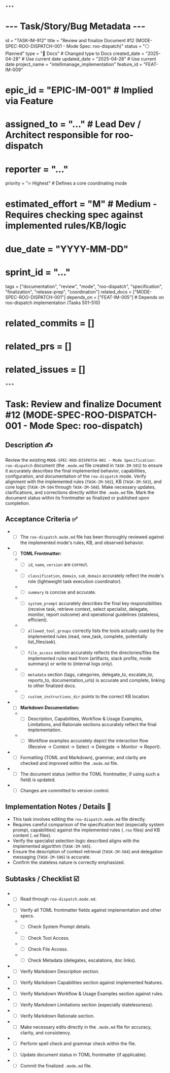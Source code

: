 +++
# --- Task/Story/Bug Metadata ---
id = "TASK-IM-912"
title = "Review and finalize Document #12 (MODE-SPEC-ROO-DISPATCH-001 - Mode Spec: roo-dispatch)"
status = "⚪️ Planned"
type = "📖 Docs" # Changed type to Docs
created_date = "2025-04-28" # Use current date
updated_date = "2025-04-28" # Use current date
project_name = "intellimanage_implementation"
feature_id = "FEAT-IM-009"
# epic_id = "EPIC-IM-001" # Implied via Feature
# assigned_to = "..." # Lead Dev / Architect responsible for roo-dispatch
# reporter = "..."
priority = "🔥 Highest" # Defines a core coordinating mode
# estimated_effort = "M" # Medium - Requires checking spec against implemented rules/KB/logic
# due_date = "YYYY-MM-DD"
# sprint_id = "..."
tags = ["documentation", "review", "mode", "roo-dispatch", "specification", "finalization", "release-prep", "coordination"]
related_docs = ["MODE-SPEC-ROO-DISPATCH-001"]
depends_on = ["FEAT-IM-005"] # Depends on roo-dispatch implementation (Tasks 501-510)
# related_commits = []
# related_prs = []
# related_issues = []
+++

# Task: Review and finalize Document #12 (MODE-SPEC-ROO-DISPATCH-001 - Mode Spec: roo-dispatch)

## Description ✍️

Review the existing `MODE-SPEC-ROO-DISPATCH-001 - Mode Specification: roo-dispatch` document (the `.mode.md` file created in `TASK-IM-501`) to ensure it accurately describes the final implemented behavior, capabilities, configuration, and documentation of the `roo-dispatch` mode. Verify alignment with the implemented rules (`TASK-IM-502`), KB (`TASK-IM-503`), and core logic (`TASK-IM-504` through `TASK-IM-508`). Make necessary updates, clarifications, and corrections directly within the `.mode.md` file. Mark the document status within its frontmatter as finalized or published upon completion.

## Acceptance Criteria ✅

*   - [ ] The `roo-dispatch.mode.md` file has been thoroughly reviewed against the implemented mode's rules, KB, and observed behavior.
*   - [ ] **TOML Frontmatter:**
    *   - [ ] `id`, `name`, `version` are correct.
    *   - [ ] `classification`, `domain`, `sub_domain` accurately reflect the mode's role (lightweight task execution coordinator).
    *   - [ ] `summary` is concise and accurate.
    *   - [ ] `system_prompt` accurately describes the final key responsibilities (receive task, retrieve context, select specialist, delegate, monitor, report outcome) and operational guidelines (stateless, efficient).
    *   - [ ] `allowed_tool_groups` correctly lists the tools actually used by the implemented rules (read, new_task, complete, potentially list_files/ask).
    *   - [ ] `file_access` section accurately reflects the directories/files the implemented rules read from (artifacts, stack profile, mode summary) or write to (internal logs only).
    *   - [ ] `metadata` section (tags, categories, delegate_to, escalate_to, reports_to, documentation_urls) is accurate and complete, linking to other finalized docs.
    *   - [ ] `custom_instructions_dir` points to the correct KB location.
*   - [ ] **Markdown Documentation:**
    *   - [ ] Description, Capabilities, Workflow & Usage Examples, Limitations, and Rationale sections accurately reflect the final implementation.
    *   - [ ] Workflow examples accurately depict the interaction flow (Receive -> Context -> Select -> Delegate -> Monitor -> Report).
*   - [ ] Formatting (TOML and Markdown), grammar, and clarity are checked and improved within the `.mode.md` file.
*   - [ ] The document status (within the TOML frontmatter, if using such a field) is updated.
*   - [ ] Changes are committed to version control.

## Implementation Notes / Details 📝

*   This task involves editing the `roo-dispatch.mode.md` file directly.
*   Requires careful comparison of the specification text (especially system prompt, capabilities) against the implemented rules (`.roo` files) and KB content (`.md` files).
*   Verify the specialist selection logic described aligns with the implemented algorithm (`TASK-IM-505`).
*   Ensure the description of context retrieval (`TASK-IM-504`) and delegation messaging (`TASK-IM-506`) is accurate.
*   Confirm the stateless nature is correctly emphasized.

## Subtasks / Checklist ☑️

*   - [ ] Read through `roo-dispatch.mode.md`.
*   - [ ] Verify all TOML frontmatter fields against implementation and other specs.
    *   - [ ] Check System Prompt details.
    *   - [ ] Check Tool Access.
    *   - [ ] Check File Access.
    *   - [ ] Check Metadata (delegates, escalations, doc links).
*   - [ ] Verify Markdown Description section.
*   - [ ] Verify Markdown Capabilities section against implemented features.
*   - [ ] Verify Markdown Workflow & Usage Examples section against rules.
*   - [ ] Verify Markdown Limitations section (especially statelessness).
*   - [ ] Verify Markdown Rationale section.
*   - [ ] Make necessary edits directly in the `.mode.md` file for accuracy, clarity, and consistency.
*   - [ ] Perform spell check and grammar check within the file.
*   - [ ] Update document status in TOML frontmatter (if applicable).
*   - [ ] Commit the finalized `.mode.md` file.